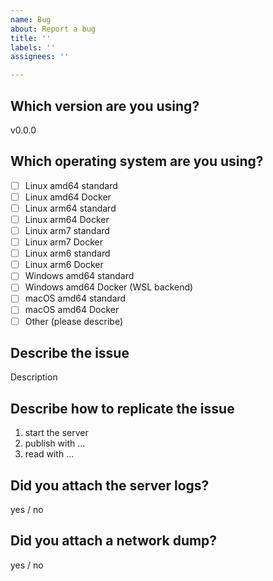 ```yaml
---
name: Bug
about: Report a bug
title: ''
labels: ''
assignees: ''

---
```


<!--
To increase the chance of your issue getting fixed, open an issue FOR EACH problem. Please do not report multiple problems in a single issue, otherwise they'll probably never get ALL fixed.

Please include all sections of this template into your issue, or it will be automatically closed.
-->

## Which version are you using?

v0.0.0

## Which operating system are you using?

<!-- fill checkboxes with a x. Example: [x] Linux -->

- [ ] Linux amd64 standard
- [ ] Linux amd64 Docker
- [ ] Linux arm64 standard
- [ ] Linux arm64 Docker
- [ ] Linux arm7 standard
- [ ] Linux arm7 Docker
- [ ] Linux arm6 standard
- [ ] Linux arm6 Docker
- [ ] Windows amd64 standard
- [ ] Windows amd64 Docker (WSL backend)
- [ ] macOS amd64 standard
- [ ] macOS amd64 Docker
- [ ] Other (please describe)

## Describe the issue

Description

## Describe how to replicate the issue

<!--
the maintainers must be able to REPLICATE your issue to solve it - therefore, describe in a very detailed way how to replicate it.
-->

1. start the server
2. publish with ...
3. read with ...

## Did you attach the server logs?

<!--
Server logs are sometimes useful to identify the issue.
If you think this is the case, set the parameter 'logLevel' to 'debug' and attach the server logs.
-->

yes / no

## Did you attach a network dump?

<!--
If the bug arises when using MediaMTX with an external hardware or software, the most helpful content you can provide is a dump of the data exchanged between the server and the target (network dump), that can be generated in this way:
1) Download wireshark (https://www.wireshark.org/)
2) Start capturing on the interface used for exchanging RTSP (if the server and the target software are both installed on your pc, the interface is probably "loopback", otherwise it's the one of your network card)
3) Start the server and replicate the issue
4) Stop capturing, save the result in .pcap format
5) Attach
-->

yes / no
